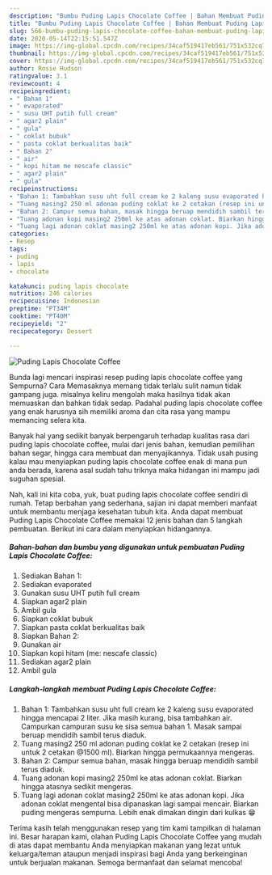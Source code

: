 ```yaml
---
description: "Bumbu Puding Lapis Chocolate Coffee | Bahan Membuat Puding Lapis Chocolate Coffee Yang Lezat"
title: "Bumbu Puding Lapis Chocolate Coffee | Bahan Membuat Puding Lapis Chocolate Coffee Yang Lezat"
slug: 566-bumbu-puding-lapis-chocolate-coffee-bahan-membuat-puding-lapis-chocolate-coffee-yang-lezat
date: 2020-05-14T22:15:51.547Z
image: https://img-global.cpcdn.com/recipes/34caf519417eb561/751x532cq70/puding-lapis-chocolate-coffee-foto-resep-utama.jpg
thumbnail: https://img-global.cpcdn.com/recipes/34caf519417eb561/751x532cq70/puding-lapis-chocolate-coffee-foto-resep-utama.jpg
cover: https://img-global.cpcdn.com/recipes/34caf519417eb561/751x532cq70/puding-lapis-chocolate-coffee-foto-resep-utama.jpg
author: Rosie Hudson
ratingvalue: 3.1
reviewcount: 4
recipeingredient:
- " Bahan 1"
- " evaporated"
- " susu UHT putih full cream"
- " agar2 plain"
- " gula"
- " coklat bubuk"
- " pasta coklat berkualitas baik"
- " Bahan 2"
- " air"
- " kopi hitam me nescafe classic"
- " agar2 plain"
- " gula"
recipeinstructions:
- "Bahan 1: Tambahkan susu uht full cream ke 2 kaleng susu evaporated hingga mencapai 2 liter. Jika masih kurang, bisa tambahkan air. Campurkan campuran susu ke sisa semua bahan 1. Masak sampai beruap mendidih sambil terus diaduk."
- "Tuang masing2 250 ml adonan puding coklat ke 2 cetakan (resep ini untuk 2 cetakan @1500 ml). Biarkan hingga permukaannya mengeras."
- "Bahan 2: Campur semua bahan, masak hingga beruap mendidih sambil terus diaduk."
- "Tuang adonan kopi masing2 250ml ke atas adonan coklat. Biarkan hingga atasnya sedikit mengeras."
- "Tuang lagi adonan coklat masing2 250ml ke atas adonan kopi. Jika adonan coklat mengental bisa dipanaskan lagi sampai mencair. Biarkan puding mengeras sempurna. Lebih enak dimakan dingin dari kulkas 😁"
categories:
- Resep
tags:
- puding
- lapis
- chocolate

katakunci: puding lapis chocolate 
nutrition: 246 calories
recipecuisine: Indonesian
preptime: "PT34M"
cooktime: "PT40M"
recipeyield: "2"
recipecategory: Dessert

---
```



![Puding Lapis Chocolate Coffee](https://img-global.cpcdn.com/recipes/34caf519417eb561/751x532cq70/puding-lapis-chocolate-coffee-foto-resep-utama.jpg)

Bunda lagi mencari inspirasi resep puding lapis chocolate coffee yang Sempurna? Cara Memasaknya memang tidak terlalu sulit namun tidak gampang juga. misalnya keliru mengolah maka hasilnya tidak akan memuaskan dan bahkan tidak sedap. Padahal puding lapis chocolate coffee yang enak harusnya sih memiliki aroma dan cita rasa yang mampu memancing selera kita.

Banyak hal yang sedikit banyak berpengaruh terhadap kualitas rasa dari puding lapis chocolate coffee, mulai dari jenis bahan, kemudian pemilihan bahan segar, hingga cara membuat dan menyajikannya. Tidak usah pusing kalau mau menyiapkan puding lapis chocolate coffee enak di mana pun anda berada, karena asal sudah tahu triknya maka hidangan ini mampu jadi suguhan spesial.




Nah, kali ini kita coba, yuk, buat puding lapis chocolate coffee sendiri di rumah. Tetap berbahan yang sederhana, sajian ini dapat memberi manfaat untuk membantu menjaga kesehatan tubuh kita. Anda dapat membuat Puding Lapis Chocolate Coffee memakai 12 jenis bahan dan 5 langkah pembuatan. Berikut ini cara dalam menyiapkan hidangannya.

<!--inarticleads1-->

##### Bahan-bahan dan bumbu yang digunakan untuk pembuatan Puding Lapis Chocolate Coffee:

1. Sediakan  Bahan 1:
1. Sediakan  evaporated
1. Gunakan  susu UHT putih full cream
1. Siapkan  agar2 plain
1. Ambil  gula
1. Siapkan  coklat bubuk
1. Siapkan  pasta coklat berkualitas baik
1. Siapkan  Bahan 2:
1. Gunakan  air
1. Siapkan  kopi hitam (me: nescafe classic)
1. Sediakan  agar2 plain
1. Ambil  gula




<!--inarticleads2-->

##### Langkah-langkah membuat Puding Lapis Chocolate Coffee:

1. Bahan 1: Tambahkan susu uht full cream ke 2 kaleng susu evaporated hingga mencapai 2 liter. Jika masih kurang, bisa tambahkan air. Campurkan campuran susu ke sisa semua bahan 1. Masak sampai beruap mendidih sambil terus diaduk.
1. Tuang masing2 250 ml adonan puding coklat ke 2 cetakan (resep ini untuk 2 cetakan @1500 ml). Biarkan hingga permukaannya mengeras.
1. Bahan 2: Campur semua bahan, masak hingga beruap mendidih sambil terus diaduk.
1. Tuang adonan kopi masing2 250ml ke atas adonan coklat. Biarkan hingga atasnya sedikit mengeras.
1. Tuang lagi adonan coklat masing2 250ml ke atas adonan kopi. Jika adonan coklat mengental bisa dipanaskan lagi sampai mencair. Biarkan puding mengeras sempurna. Lebih enak dimakan dingin dari kulkas 😁




Terima kasih telah menggunakan resep yang tim kami tampilkan di halaman ini. Besar harapan kami, olahan Puding Lapis Chocolate Coffee yang mudah di atas dapat membantu Anda menyiapkan makanan yang lezat untuk keluarga/teman ataupun menjadi inspirasi bagi Anda yang berkeinginan untuk berjualan makanan. Semoga bermanfaat dan selamat mencoba!
